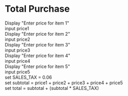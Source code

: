 # Total Purchase  
Display "Enter price for item 1"  
input price1  
Display "Enter price for item 2"  
input price2  
Display "Enter price for item 3"  
input price3  
Display "Enter price for item 4"  
input price4  
Display "Enter price for item 5"  
input price5  
set SALES_TAX = 0.06  
set subtotal = price1 + price2 + price3 + price4 + price5  
set total = subtotal + (subtotal * SALES_TAX)  
  
